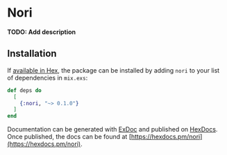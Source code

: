 # Nori

**TODO: Add description**

## Installation

If [available in Hex](https://hex.pm/docs/publish), the package can be installed
by adding `nori` to your list of dependencies in `mix.exs`:

```elixir
def deps do
  [
    {:nori, "~> 0.1.0"}
  ]
end
```

Documentation can be generated with [ExDoc](https://github.com/elixir-lang/ex_doc)
and published on [HexDocs](https://hexdocs.pm). Once published, the docs can
be found at [https://hexdocs.pm/nori](https://hexdocs.pm/nori).

